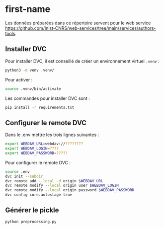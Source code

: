 # first-name

Les données préparées dans ce répertoire servent pour le web service <https://github.com/Inist-CNRS/web-services/tree/main/services/authors-tools>.

## Installer DVC

Pour installer DVC, il est conseillé de créer un environnement virtuel `.venv` :

```bash
python3 -m venv .venv/
```

Pour activer :

```bash
source .venv/bin/activate
```

Les commandes pour installer DVC sont :

```bash
pip install -r requirements.txt
```

## Configurer le remote DVC

Dans le .env mettre les trois lignes suivantes :

```bash
export WEBDAV_URL=webdav://????????
export WEBDAV_LOGIN=????
export WEBDAV_PASSWORD=?????
```

Pour configurer le remote DVC :

```bash
source .env
dvc init --subdir
dvc remote add --local -d origin $WEBDAV_URL
dvc remote modify --local origin user $WEBDAV_LOGIN
dvc remote modify --local origin password $WEBDAV_PASSWORD
dvc config core.autostage true
```

## Générer le pickle

```bash
python preprocessing.py
```
